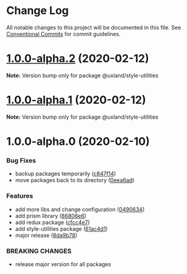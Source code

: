 # Change Log

All notable changes to this project will be documented in this file.
See [Conventional Commits](https://conventionalcommits.org) for commit guidelines.

# [1.0.0-alpha.2](https://github.com/uxland/uxland/compare/@uxland/style-utilities@1.0.0-alpha.1...@uxland/style-utilities@1.0.0-alpha.2) (2020-02-12)

**Note:** Version bump only for package @uxland/style-utilities





# [1.0.0-alpha.1](https://github.com/uxland/uxland/compare/@uxland/style-utilities@1.0.0-alpha.0...@uxland/style-utilities@1.0.0-alpha.1) (2020-02-12)

**Note:** Version bump only for package @uxland/style-utilities





# 1.0.0-alpha.0 (2020-02-10)


### Bug Fixes

* backup packages temporarily ([c847f14](https://github.com/uxland/uxland/commit/c847f142017fe0e82aa1878eac8f5b85f53e1a64))
* move packages back to its directory ([0eea6ad](https://github.com/uxland/uxland/commit/0eea6adfd92ba174c19df1314232f85aa8b58af2))


### Features

* add more libs and change configuration ([0490634](https://github.com/uxland/uxland/commit/04906342ddbeebeb8c845fe89bfb4daf91ecf106))
* add prism library ([86806e6](https://github.com/uxland/uxland/commit/86806e64e5db580871883b144361b10cf5dbe0d2))
* add redux package ([cfcc4e7](https://github.com/uxland/uxland/commit/cfcc4e7f2b73f94658157bdd62f07f7355361183))
* add style-utilities package ([61ac4d1](https://github.com/uxland/uxland/commit/61ac4d1953d7d0e4a47014afcef7ac5fb385c826))
* major release ([8da9b78](https://github.com/uxland/uxland/commit/8da9b78b9bbf4965feaeaa583f39e5ede9374d5a))


### BREAKING CHANGES

* release major version for all packages

